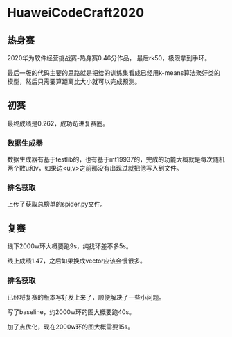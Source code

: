# HuaweiCodeCraft2020

## 热身赛
2020华为软件经营挑战赛-热身赛0.46分作品， 最后rk50，极限拿到手环。

最后一版的代码主要的思路就是把给的训练集看成已经用k-means算法聚好类的模型，然后只需要算距离比大小就可以完成预测。

## 初赛
最终成绩是0.262，成功苟进复赛圈。

### 数据生成器
数据生成器有基于testlib的，也有基于mt19937的，完成的功能大概就是每次随机两个数u和v，如果边<u,v>之前那没有出现过就把他写入到文件。

### 排名获取
上传了获取总榜单的spider.py文件。

## 复赛
线下2000w环大概要跑9s，纯找环差不多5s。

线上成绩1.47，之后如果换成vector应该会慢很多。

### 排名获取
已经将复赛的版本写好发上来了，顺便解决了一些小问题。

写了baseline，约2000w环的图大概要跑40s。

加了点优化，现在2000w环的图大概需要15s。
